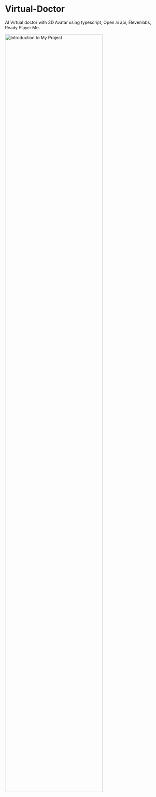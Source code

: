 # Virtual-Doctor
AI Virtual doctor with 3D Avatar using typescript, Open ai api, Elevenlabs, Ready Player Me.


<div>
  <a href="https://www.youtube.com/watch?v=XsZ0021SObU">
    <img src="https://img.youtube.com/vi/XsZ0021SObU/0.jpg" alt="Introduction to My Project" style="width:80%; max-width:600px;">
  </a>
</div>
